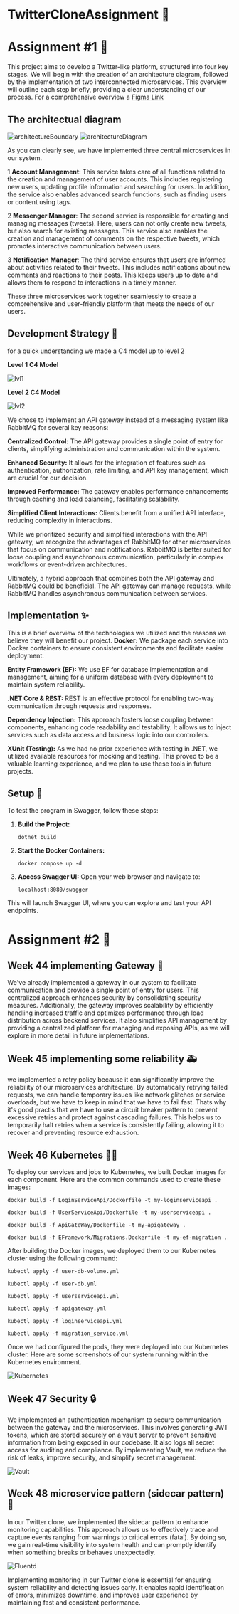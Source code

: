 # **TwitterCloneAssignment** :tada:

# Assignment #1 :memo:

This project aims to develop a Twitter-like platform, structured into four key stages. We will begin with the creation of an architecture diagram, followed by the implementation of two interconnected microservices. This overview will outline each step briefly, providing a clear understanding of our process. For a comprehensive overview a [Figma Link](https://www.figma.com/board/yup3d434pA2f6q1tH27IRE/Tweed-Application?node-id=0-1&node-type=canvas)

## **The architectual diagram**

![architectureBoundary](https://github.com/Rogengell/TwitterCloneAssignment/blob/main/Diagrams/architectureBoundary.png)
![architectureDiagram](https://github.com/Rogengell/TwitterCloneAssignment/blob/main/Diagrams/architectureDiagram.png)

As you can clearly see, we have implemented three central microservices in our system.

1 **Account Management**: This service takes care of all functions related to the creation and management of user accounts. This includes registering new users, updating profile information and searching for users. In addition, the service also enables advanced search functions, such as finding users or content using tags.

2 **Messenger Manager**: The second service is responsible for creating and managing messages (tweets). Here, users can not only create new tweets, but also search for existing messages. This service also enables the creation and management of comments on the respective tweets, which promotes interactive communication between users.

3 **Notification Manager**: The third service ensures that users are informed about activities related to their tweets. This includes notifications about new comments and reactions to their posts. This keeps users up to date and allows them to respond to interactions in a timely manner.

These three microservices work together seamlessly to create a comprehensive and user-friendly platform that meets the needs of our users.

## Development Strategy :rocket:

for a quick understanding we made a C4 model up to level 2

**Level 1 C4 Model**

![lvl1](https://github.com/Rogengell/TwitterCloneAssignment/blob/main/Diagrams/level%201.png)

**Level 2 C4 Model**

![lvl2](https://github.com/Rogengell/TwitterCloneAssignment/blob/main/Diagrams/level%202.png)

We chose to implement an API gateway instead of a messaging system like RabbitMQ for several key reasons:

**Centralized Control:** The API gateway provides a single point of entry for clients, simplifying administration and communication within the system.

**Enhanced Security:** It allows for the integration of features such as authentication, authorization, rate limiting, and API key management, which are crucial for our decision.

**Improved Performance:** The gateway enables performance enhancements through caching and load balancing, facilitating scalability.

**Simplified Client Interactions:** Clients benefit from a unified API interface, reducing complexity in interactions.

While we prioritized security and simplified interactions with the API gateway, we recognize the advantages of RabbitMQ for other microservices that focus on communication and notifications. RabbitMQ is better suited for loose coupling and asynchronous communication, particularly in complex workflows or event-driven architectures.

Ultimately, a hybrid approach that combines both the API gateway and RabbitMQ could be beneficial. The API gateway can manage requests, while RabbitMQ handles asynchronous communication between services.

## Implementation :sparkles:

This is a brief overview of the technologies we utilized and the reasons we believe they will benefit our project.
**Docker:** We package each service into Docker containers to ensure consistent environments and facilitate easier deployment.

**Entity Framework (EF):** We use EF for database implementation and management, aiming for a uniform database with every deployment to maintain system reliability.

**.NET Core & REST:** REST is an effective protocol for enabling two-way communication through requests and responses.

**Dependency Injection:** This approach fosters loose coupling between components, enhancing code readability and testability. It allows us to inject services such as data access and business logic into our controllers.

**XUnit (Testing):** As we had no prior experience with testing in .NET, we utilized available resources for mocking and testing. This proved to be a valuable learning experience, and we plan to use these tools in future projects.

## Setup :bookmark:

To test the program in Swagger, follow these steps:

1. **Build the Project:**
   ```
   dotnet build
   ```
2. **Start the Docker Containers:**
   ```
   docker compose up -d
   ```
3. **Access Swagger UI:**
   Open your web browser and navigate to:
   ```
   localhost:8080/swagger
   ```

This will launch Swagger UI, where you can explore and test your API endpoints.

# Assignment #2 :memo:

## Week 44 implementing Gateway :see_no_evil:

We've already implemented a gateway in our system to facilitate communication and provide a single point of entry for users. This centralized approach enhances security by consolidating security measures. Additionally, the gateway improves scalability by efficiently handling increased traffic and optimizes performance through load distribution across backend services. It also simplifies API management by providing a centralized platform for managing and exposing APIs, as we will explore in more detail in future implementations.

## Week 45 implementing some reliability :ambulance:

we implemented a retry policy because it can significantly improve the reliability of our microservices architecture. By automatically retrying failed requests, we can handle temporary issues like network glitches or service overloads, but we have to keep in mind that we have to fail fast. Thats why it's good practis that we have to use a circuit breaker pattern to prevent excessive retries and protect against cascading failures. This helps us to temporarily halt retries when a service is consistently failing, allowing it to recover and preventing resource exhaustion. 

## Week 46 Kubernetes :technologist:

To deploy our services and jobs to Kubernetes, we built Docker images for each component. Here are the common commands used to create these images:

```
docker build -f LoginServiceApi/Dockerfile -t my-loginserviceapi .
```

```
docker build -f UserServiceApi/Dockerfile -t my-userserviceapi .
```

```
docker build -f ApiGateWay/Dockerfile -t my-apigateway .
```

```
docker build -f EFramework/Migrations.Dockerfile -t my-ef-migration .
```

After building the Docker images, we deployed them to our Kubernetes cluster using the following command:

```
kubectl apply -f user-db-volume.yml
```

```
kubectl apply -f user-db.yml
```

```
kubectl apply -f userserviceapi.yml
```

```
kubectl apply -f apigateway.yml
```

```
kubectl apply -f loginserviceapi.yml
```

```
kubectl apply -f migration_service.yml
```

Once we had configured the pods, they were deployed into our Kubernetes cluster. Here are some screenshots of our system running within the Kubernetes environment.

![Kubernetes](https://github.com/Rogengell/TwitterCloneAssignment/blob/main/Screenshots/image%20kubernetes.png)


## Week 47 Security :lock:

We implemented an authentication mechanism to secure communication between the gateway and the microservices. This involves generating JWT tokens, which are stored securely on a vault server to prevent sensitive information from being exposed in our codebase.  It also logs all secret access for auditing and compliance. By implementing Vault, we reduce the risk of leaks, improve security, and simplify secret management.

![Vault](https://github.com/Rogengell/TwitterCloneAssignment/blob/main/Screenshots/Screenshot%20vault.png)


## Week 48 microservice pattern (sidecar pattern) :passport_control:

In our Twitter clone, we implemented the sidecar pattern to enhance monitoring capabilities. This approach allows us to effectively trace and capture events ranging from warnings to critical errors (fatal). By doing so, we gain real-time visibility into system health and can promptly identify when something breaks or behaves unexpectedly.

![Fluentd](https://github.com/Rogengell/TwitterCloneAssignment/blob/main/Screenshots/Screenshot%20fluentd%20los%20example.png)

Implementing monitoring in our Twitter clone is essential for ensuring system reliability and detecting issues early. It enables rapid identification of errors, minimizes downtime, and improves user experience by maintaining fast and consistent performance.

